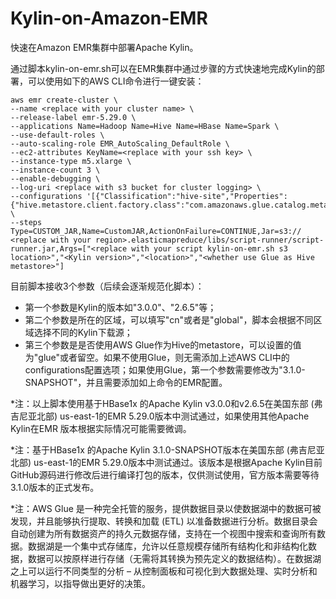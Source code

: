 # Kylin-on-Amazon-EMR
快速在Amazon EMR集群中部署Apache Kylin。

通过脚本kylin-on-emr.sh可以在EMR集群中通过步骤的方式快速地完成Kylin的部署，可以使用如下的AWS CLI命令进行一键安装：

```
aws emr create-cluster \
--name <replace with your cluster name> \
--release-label emr-5.29.0 \
--applications Name=Hadoop Name=Hive Name=HBase Name=Spark \
--use-default-roles \
--auto-scaling-role EMR_AutoScaling_DefaultRole \
--ec2-attributes KeyName=<replace with your ssh key> \
--instance-type m5.xlarge \
--instance-count 3 \
--enable-debugging \
--log-uri <replace with s3 bucket for cluster logging> \
--configurations '[{"Classification":"hive-site","Properties":{"hive.metastore.client.factory.class":"com.amazonaws.glue.catalog.metastore.AWSGlueDataCatalogHiveClientFactory"}}]' \
--steps Type=CUSTOM_JAR,Name=CustomJAR,ActionOnFailure=CONTINUE,Jar=s3:// <replace with your region>.elasticmapreduce/libs/script-runner/script-runner.jar,Args=["<replace with your script kylin-on-emr.sh s3 location>","<Kylin version>","<location>","<whether use Glue as Hive metastore>"]

```

目前脚本接收3个参数（后续会逐渐规范化脚本）：
* 第一个参数是Kylin的版本如"3.0.0"、"2.6.5"等；
* 第二个参数是所在的区域，可以填写"cn"或者是"global"，脚本会根据不同区域选择不同的Kylin下载源；
* 第三个参数是是否使用AWS Glue作为Hive的metastore，可以设置的值为"glue"或者留空。如果不使用Glue，则无需添加上述AWS CLI中的configurations配置选项；如果使用Glue，第一个参数需要修改为"3.1.0-SNAPSHOT"，并且需要添加如上命令的EMR配置。

*注：以上脚本使用基于HBase1x 的Apache Kylin v3.0.0和v2.6.5在美国东部 (弗吉尼亚北部) us-east-1的EMR 5.29.0版本中测试通过，如果使用其他Apache Kylin在EMR 版本根据实际情况可能需要微调。

*注：基于HBase1x 的Apache Kylin 3.1.0-SNAPSHOT版本在美国东部 (弗吉尼亚北部) us-east-1的EMR 5.29.0版本中测试通过。该版本是根据Apache Kylin目前GitHub源码进行修改后进行编译打包的版本，仅供测试使用，官方版本需要等待3.1.0版本的正式发布。

*注：AWS Glue 是一种完全托管的服务，提供数据目录以使数据湖中的数据可被发现，并且能够执行提取、转换和加载 (ETL) 以准备数据进行分析。数据目录会自动创建为所有数据资产的持久元数据存储，支持在一个视图中搜索和查询所有数据。数据湖是一个集中式存储库，允许以任意规模存储所有结构化和非结构化数据，数据可以按原样进行存储（无需将其转换为预先定义的数据结构）。在数据湖之上可以运行不同类型的分析 – 从控制面板和可视化到大数据处理、实时分析和机器学习，以指导做出更好的决策。
